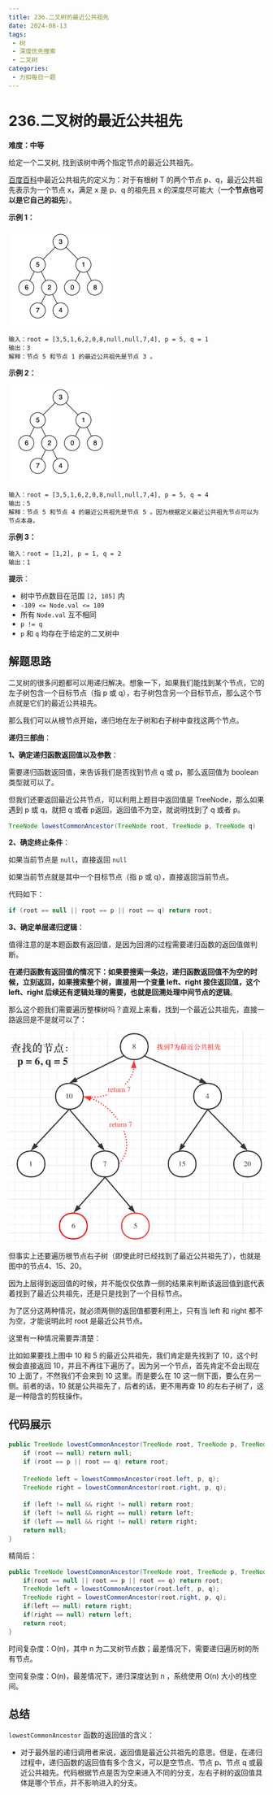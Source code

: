 ```yaml
---
title: 236.二叉树的最近公共祖先
date: 2024-08-13
tags: 
 - 树
 - 深度优先搜索
 - 二叉树
categories:
 - 力扣每日一题
---
```


# 236.二叉树的最近公共祖先

**难度：中等**

给定一个二叉树, 找到该树中两个指定节点的最近公共祖先。

[百度百科](https://baike.baidu.com/item/最近公共祖先/8918834?fr=aladdin)中最近公共祖先的定义为：对于有根树 T 的两个节点 p、q，最近公共祖先表示为一个节点 x，满足 x 是 p、q 的祖先且 x 的深度尽可能大（**一个节点也可以是它自己的祖先**）。

**示例 1：**

![img](./assets/binarytree.png)

```
输入：root = [3,5,1,6,2,0,8,null,null,7,4], p = 5, q = 1
输出：3
解释：节点 5 和节点 1 的最近公共祖先是节点 3 。
```

**示例 2：**

![img](./assets/binarytree.png)

```
输入：root = [3,5,1,6,2,0,8,null,null,7,4], p = 5, q = 4
输出：5
解释：节点 5 和节点 4 的最近公共祖先是节点 5 。因为根据定义最近公共祖先节点可以为节点本身。
```

**示例 3：**

```
输入：root = [1,2], p = 1, q = 2
输出：1
```

**提示**：

- 树中节点数目在范围 `[2, 105]` 内
- `-109 <= Node.val <= 109`
- 所有 `Node.val` 互不相同
- `p != q`
- `p` 和 `q` 均存在于给定的二叉树中

## 解题思路

二叉树的很多问题都可以用递归解决。想象一下，如果我们能找到某个节点，它的左子树包含一个目标节点（指 p 或 q），右子树包含另一个目标节点，那么这个节点就是它们的最近公共祖先。

那么我们可以从根节点开始，递归地在左子树和右子树中查找这两个节点。

**递归三部曲**：

**1、确定递归函数返回值以及参数**：

需要递归函数返回值，来告诉我们是否找到节点 q 或 p，那么返回值为 boolean 类型就可以了。

但我们还要返回最近公共节点，可以利用上题目中返回值是 TreeNode，那么如果遇到 p 或 q，就把 q 或者 p返回，返回值不为空，就说明找到了 q 或者 p。

```java
TreeNode lowestCommonAncestor(TreeNode root, TreeNode p, TreeNode q)
```

**2、确定终止条件**：

如果当前节点是 `null`，直接返回 `null`

如果当前节点就是其中一个目标节点（指 p 或 q），直接返回当前节点。

代码如下：

```java
if (root == null || root == p || root == q) return root;
```

**3、确定单层递归逻辑**：

值得注意的是本题函数有返回值，是因为回溯的过程需要递归函数的返回值做判断。

**在递归函数有返回值的情况下：如果要搜索一条边，递归函数返回值不为空的时候，立刻返回，如果搜索整个树，直接用一个变量 left、right 接住返回值，这个 left、right 后续还有逻辑处理的需要，也就是回溯处理中间节点的逻辑**。

那么这个题我们需要遍历整棵树吗？直观上来看，找到一个最近公共祖先，直接一路返回是不是就可以了：

![2021020415105872](./assets/2021020415105872.png)

但事实上还要遍历根节点右子树（即使此时已经找到了最近公共祖先了），也就是图中的节点4、15、20。

因为上层得到返回值的时候，并不能仅仅依靠一侧的结果来判断该返回值到底代表着找到了最近公共祖先，还是只是找到了一个目标节点。

为了区分这两种情况，就必须两侧的返回值都要利用上，只有当 left 和 right 都不为空，才能说明此时 root 是最近公共节点。

这里有一种情况需要弄清楚：

比如如果要找上图中 10 和 5 的最近公共祖先，我们肯定是先找到了 10，这个时候会直接返回 10，并且不再往下遍历了。因为另一个节点，首先肯定不会出现在 10 上面了，不然我们不会来到 10 这里。而是要么在 10 这一侧下面，要么在另一侧。前者的话，10 就是公共祖先了，后者的话，更不用再查 10 的左右子树了，这是一种隐含的剪枝操作。

## 代码展示

```java
public TreeNode lowestCommonAncestor(TreeNode root, TreeNode p, TreeNode q) {
    if (root == null) return null;
    if (root == p || root == q) return root;
    
    TreeNode left = lowestCommonAncestor(root.left, p, q);
    TreeNode right = lowestCommonAncestor(root.right, p, q);
    
    if (left != null && right != null) return root;
    if (left != null && right == null) return left;
    if (left == null && right != null) return right;
    return null;
}
```

精简后：

```java
public TreeNode lowestCommonAncestor(TreeNode root, TreeNode p, TreeNode q) {
    if(root == null || root == p || root == q) return root;
    TreeNode left = lowestCommonAncestor(root.left, p, q);
    TreeNode right = lowestCommonAncestor(root.right, p, q);
    if(left == null) return right;
    if(right == null) return left;
    return root;
}
```

时间复杂度：O(n)，其中 n 为二叉树节点数；最差情况下，需要递归遍历树的所有节点。

空间复杂度：O(n)，最差情况下，递归深度达到 n ，系统使用 O(n) 大小的栈空间。

## 总结

`lowestCommonAncestor` 函数的返回值的含义：

- 对于最外层的递归调用者来说，返回值是最近公共祖先的意思。但是，在递归过程中，递归函数的返回值有多个含义，可以是空节点、节点 p、节点 q 或最近公共祖先。代码根据节点是否为空来进入不同的分支，左右子树的返回值具体是哪个节点，并不影响进入的分支。
